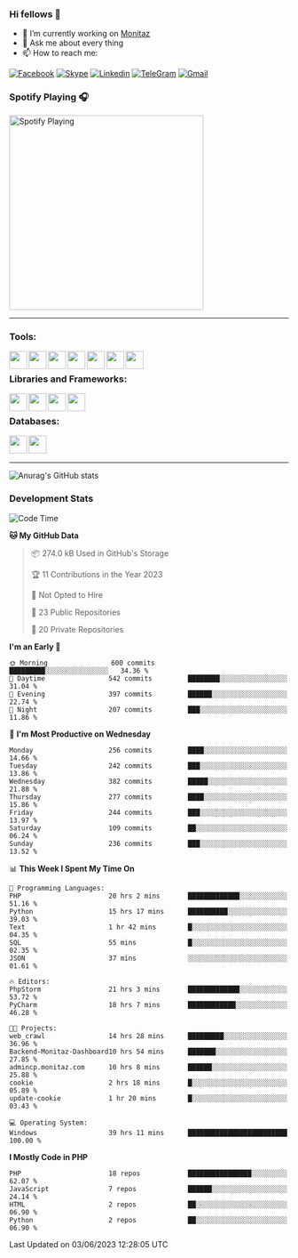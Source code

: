 ### Hi fellows 👋
- 🔭 I’m currently working on [Monitaz](https://monitaz.com/)
- 💬 Ask me about every thing
- 📫 How to reach me:

[![Facebook](https://img.shields.io/badge/Facebook-0000FF?logo=facebook&logoColor=white)](https://www.facebook.com/le.dat155)
[![Skype](https://img.shields.io/badge/Skype-blue?logo=skype&logoColor=white)](https://join.skype.com/invite/lr2sd8ZndbWr)
[![Linkedin](https://img.shields.io/badge/LinkedIn-0A66C2?logo=linkedin)](https://www.linkedin.com/in/ti%E1%BA%BFn-%C4%91%E1%BA%A1t-l%C3%AA-ba267a232/)
[![TeleGram](https://img.shields.io/badge/telegram-EF0EFF?logo=telegram)](https://t.me/subibi1505)
[![Gmail](https://img.shields.io/badge/Gmail-green?logo=gmail)](mailto:tiendat15599.dev@gmail.com)

### Spotify Playing 🎧
[<img src="https://tiendat-spotify.vercel.app/api/spotify" alt="Spotify Playing" width="350" />](https://open.spotify.com/user/21wi7t5t4zyugx5mgetrdo7xa)

---

### Tools:
<img align='left' height="32" width="32" src="https://upload.wikimedia.org/wikipedia/commons/thumb/c/c9/PhpStorm_Icon.svg/2048px-PhpStorm_Icon.svg.png">
<img align='left' height="32" width="32" src="https://upload.wikimedia.org/wikipedia/commons/thumb/1/1d/PyCharm_Icon.svg/1200px-PyCharm_Icon.svg.png">
<img align='left' height="32" width="32" src="https://cdn2.iconfinder.com/data/icons/pack1-baco-flurry-icons-style/512/XAMPP.png">
<img align='left' height="32" width="32" src="https://www.docker.com/wp-content/uploads/2022/03/vertical-logo-monochromatic.png">
<img align='left' height="32" width="32" src="https://www.mamp.info/images/icons/mamp-pro.png">
<img align='left' height="32" width="32" src="https://www.puttygen.com/wp-content/uploads/2019/05/Termius.png">
<img align='left' height="32" width="32" src="https://1475031.s21i.faiusr.com/4/1/ABUIABAEGAAg3dWc8AUoq7a8hAIwgAg4gAg.png">
<br>

### Libraries and Frameworks:
<img align='left' height="32" width="32" src="https://i0.wp.com/phocode.com/wp-content/uploads/2019/11/scrapyLogo.png?fit=300%2C300&ssl=1&w=640">
<img align='left' height="32" width="32" src="https://upload.wikimedia.org/wikipedia/commons/thumb/9/9a/Laravel.svg/985px-Laravel.svg.png">
<img align='left' height="32" width="32" src="https://cdn.worldvectorlogo.com/logos/codeigniter.svg">
<img align='left' height="32" width="32" src="https://upload.wikimedia.org/wikipedia/commons/thumb/e/ea/Zend-framework.svg/2560px-Zend-framework.svg.png">
<br>

### Databases:
<img align='left' height="32" width="32" src="https://download.logo.wine/logo/MySQL/MySQL-Logo.wine.png">
<img align='left' height="32" width="32" src="https://seeklogo.com/images/E/elasticsearch-logo-C75C4578EC-seeklogo.com.png">

<br>
<br>

---
![Anurag's GitHub stats](https://github-readme-stats.vercel.app/api?username=tiendat15599&show_icons=true&theme=tokyonight)
### Development Stats


<!--START_SECTION:waka-->
![Code Time](http://img.shields.io/badge/Code%20Time-68%20hrs%2058%20mins-blue)

**🐱 My GitHub Data** 

> 📦 274.0 kB Used in GitHub's Storage 
 > 
> 🏆 11 Contributions in the Year 2023
 > 
> 🚫 Not Opted to Hire
 > 
> 📜 23 Public Repositories 
 > 
> 🔑 20 Private Repositories 
 > 
**I'm an Early 🐤** 

```text
🌞 Morning                600 commits         █████████░░░░░░░░░░░░░░░░   34.36 % 
🌆 Daytime                542 commits         ████████░░░░░░░░░░░░░░░░░   31.04 % 
🌃 Evening                397 commits         ██████░░░░░░░░░░░░░░░░░░░   22.74 % 
🌙 Night                  207 commits         ███░░░░░░░░░░░░░░░░░░░░░░   11.86 % 
```
📅 **I'm Most Productive on Wednesday** 

```text
Monday                   256 commits         ████░░░░░░░░░░░░░░░░░░░░░   14.66 % 
Tuesday                  242 commits         ███░░░░░░░░░░░░░░░░░░░░░░   13.86 % 
Wednesday                382 commits         █████░░░░░░░░░░░░░░░░░░░░   21.88 % 
Thursday                 277 commits         ████░░░░░░░░░░░░░░░░░░░░░   15.86 % 
Friday                   244 commits         ███░░░░░░░░░░░░░░░░░░░░░░   13.97 % 
Saturday                 109 commits         ██░░░░░░░░░░░░░░░░░░░░░░░   06.24 % 
Sunday                   236 commits         ███░░░░░░░░░░░░░░░░░░░░░░   13.52 % 
```


📊 **This Week I Spent My Time On** 

```text
💬 Programming Languages: 
PHP                      20 hrs 2 mins       █████████████░░░░░░░░░░░░   51.16 % 
Python                   15 hrs 17 mins      ██████████░░░░░░░░░░░░░░░   39.03 % 
Text                     1 hr 42 mins        █░░░░░░░░░░░░░░░░░░░░░░░░   04.35 % 
SQL                      55 mins             █░░░░░░░░░░░░░░░░░░░░░░░░   02.35 % 
JSON                     37 mins             ░░░░░░░░░░░░░░░░░░░░░░░░░   01.61 % 

🔥 Editors: 
PhpStorm                 21 hrs 3 mins       █████████████░░░░░░░░░░░░   53.72 % 
PyCharm                  18 hrs 7 mins       ████████████░░░░░░░░░░░░░   46.28 % 

🐱‍💻 Projects: 
web_crawl                14 hrs 28 mins      █████████░░░░░░░░░░░░░░░░   36.96 % 
Backend-Monitaz-Dashboard10 hrs 54 mins      ███████░░░░░░░░░░░░░░░░░░   27.85 % 
admincp.monitaz.com      10 hrs 8 mins       ██████░░░░░░░░░░░░░░░░░░░   25.88 % 
cookie                   2 hrs 18 mins       █░░░░░░░░░░░░░░░░░░░░░░░░   05.89 % 
update-cookie            1 hr 20 mins        █░░░░░░░░░░░░░░░░░░░░░░░░   03.43 % 

💻 Operating System: 
Windows                  39 hrs 11 mins      █████████████████████████   100.00 % 
```

**I Mostly Code in PHP** 

```text
PHP                      18 repos            ████████████████░░░░░░░░░   62.07 % 
JavaScript               7 repos             ██████░░░░░░░░░░░░░░░░░░░   24.14 % 
HTML                     2 repos             ██░░░░░░░░░░░░░░░░░░░░░░░   06.90 % 
Python                   2 repos             ██░░░░░░░░░░░░░░░░░░░░░░░   06.90 % 
```




 Last Updated on 03/06/2023 12:28:05 UTC
<!--END_SECTION:waka-->
